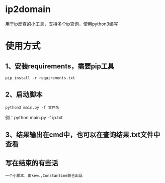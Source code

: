 # ip2domain
用于ip反查的小工具，支持多个ip查询，使用python3编写

# 使用方式
## 1、安装requirements，需要pip工具
```
pip install -r requirements.txt
```

## 2、启动脚本
```
python3 main.py -f 文件名
```
例：python main.py -f ip.txt

## 3、结果输出在cmd中，也可以在查询结果.txt文件中查看

## 写在结束的有些话
```
一个小脚本，由kevu,Constantine联合出品
```
